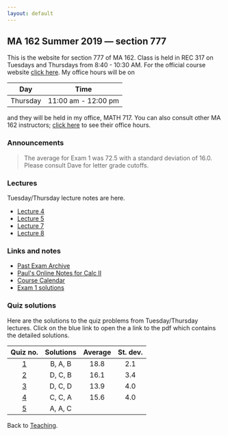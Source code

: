 ```yaml
---
layout: default
---
```


## [](#course) MA 162 Summer 2019 — section 777
This is the website for section 777 of MA 162. Class is held in REC 317 on Tuesdays and Thursdays from  8:40 - 10:30 AM. For the official course website [click here](https://www.math.purdue.edu/MA162). My office hours will be on

| Day       | Time                 |
| :-------: | :------------------: |
| Thursday  | 11:00 am - 12:00 pm  |

and they will be held in my office, MATH 717. You can also consult other MA 162 instructors; [click here](https://www.math.purdue.edu/academic/files/courses/2019summer/MA16200/16200OH.pdf) to see their office hours.

### [](#announce) Announcements
> The average for Exam 1 was 72.5 with a standard deviation of 16.0. Please consult Dave for letter grade cutoffs.

### [](#lectures) Lectures
Tuesday/Thursday lecture notes are here.

* [Lecture 4](notes/MA162_Notes_4.pdf)
* [Lecture 5](notes/MA162_Notes_5.pdf)
* [Lecture 7](notes/MA162_Notes_7.pdf)
* [Lecture 8](notes/MA162_Notes_8.pdf)

### [](#links) Links and notes
* [Past Exam Archive](https://www.math.purdue.edu/academic/courses/oldexams.php?course=MA16200)
* [Paul's Online Notes for Calc II](http://tutorial.math.lamar.edu/Classes/CalcII/CalcII.aspx)
* [Course Calendar](https://www.math.purdue.edu/academic/files/courses/2019summer/MA16200/162calendarSu18-1.pdf)
* [Exam 1 solutions](notes/MA162_Exam_1.pdf)

### [](#sols) Quiz solutions
Here are the solutions to the quiz problems from Tuesday/Thursday lectures. Click on the blue link to open the a link to the pdf which contains the detailed solutions.

| Quiz no.                      | Solutions |  Average |  St. dev. |
| :---------------------------: | :-------: | :------: | :-------: |
| [1](quizzes/MA162_Quiz_1.pdf) | B, A, B   |     18.8 |       2.1 |
| [2](quizzes/MA162_Quiz_2.pdf) | D, C, B   |     16.1 |       3.4 |
| [3](quizzes/MA162_Quiz_3.pdf) | D, C, D   |     13.9 |       4.0 |
| [4](quizzes/MA162_Quiz_4.pdf) | C, C, A   |     15.6 |       4.0 |
| [5](quizzes/MA162_Quiz_5.pdf) | A, A, C   |          |           |

Back to [Teaching](../#-teaching).

